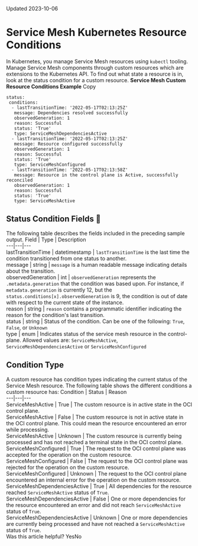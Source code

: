 Updated 2023-10-06
# Service Mesh Kubernetes Resource Conditions
In Kubernetes, you manage Service Mesh resources using `kubectl` tooling. Manage Service Mesh components through custom resources which are extensions to the Kubernetes API. To find out what state a resource is in, look at the status condition for a custom resource.
**Service Mesh Custom Resource Conditions Example**
Copy
```
status:
 conditions:
  - lastTransitionTime: '2022-05-17T02:13:25Z'
   message: Dependencies resolved successfully
   observedGeneration: 1
   reason: Successful
   status: 'True'
   type: ServiceMeshDependenciesActive
  - lastTransitionTime: '2022-05-17T02:13:25Z'
   message: Resource configured successfully
   observedGeneration: 1
   reason: Successful
   status: 'True'
   type: ServiceMeshConfigured
  - lastTransitionTime: '2022-05-17T02:13:58Z'
   message: Resource in the control plane is Active, successfully reconciled
   observedGeneration: 1
   reason: Successful
   status: 'True'
   type: ServiceMeshActive
```

## Status Condition Fields 🔗 
The following table describes the fields included in the preceding sample output.
Field | Type | Description  
---|---|---  
lastTransitionTime | datetimestamp | `lastTransitionTime` is the last time the condition transitioned from one status to another.  
message | string | `message` is a human readable message indicating details about the transition.  
observedGeneration | int | `observedGeneration` represents the `.metadata.generation` that the condition was based upon. For instance, if `metadata.generation` is currently 12, but the `status.conditions[x].observedGeneration` is 9, the condition is out of date with respect to the current state of the instance.  
reason | string | `reason` contains a programmatic identifier indicating the reason for the condition's last transition.  
status | string | Status of the condition. Can be one of the following: `True`, `False`, or `Unknown`  
type | enum | Indicates status of the service mesh resource in the control-plane. Allowed values are: `ServiceMeshActive`, `ServiceMeshDependenciesActive` or `ServiceMeshConfigured`  
## Condition Type
A custom resource has condition types indicating the current status of the Service Mesh resource. The following table shows the different conditions a custom resource has:
Condition | Status | Reason  
---|---|---  
ServiceMeshActive | True | The custom resource is in active state in the OCI control plane.   
ServiceMeshActive | False | The custom resource is not in active state in the OCI control plane. This could mean the resource encountered an error while processing.  
ServiceMeshActive | Unknown | The custom resource is currently being processed and has not reached a terminal state in the OCI control plane.  
ServiceMeshConfigured | True | The request to the OCI control plane was accepted for the operation on the custom resource.  
ServiceMeshConfigured | False | The request to the OCI control plane was rejected for the operation on the custom resource.   
ServiceMeshConfigured | Unknown | The request to the OCI control plane encountered an internal error for the operation on the custom resource.  
ServiceMeshDependenciesActive | True | All dependencies for the resource reached `ServiceMeshActive` status of `True`.  
ServiceMeshDependenciesActive | False | One or more dependencies for the resource encountered an error and did not reach `ServiceMeshActive` status of `True`.  
ServiceMeshDependenciesActive | Unknown | One or more dependencies are currently being processed and have not reached a `ServiceMeshActive` status of `True`.  
Was this article helpful?
YesNo

